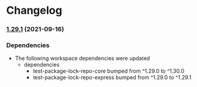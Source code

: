 # Changelog

### [1.29.1](https://www.github.com/willarmiros/test-package-lock-repo/compare/test-package-lock-repo-v1.29.0...test-package-lock-repo-v1.29.1) (2021-09-16)


### Dependencies

* The following workspace dependencies were updated
  * dependencies
    * test-package-lock-repo-core bumped from ^1.29.0 to ^1.30.0
    * test-package-lock-repo-express bumped from ^1.29.0 to ^1.29.1
